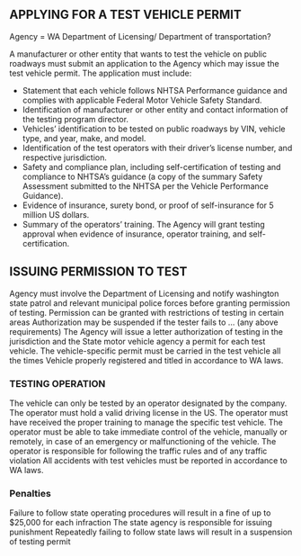 ## APPLYING FOR A TEST VEHICLE PERMIT
Agency = WA Department of Licensing/ Department of transportation?

A manufacturer or other entity that wants to test the vehicle on public roadways must submit an application to the Agency which may issue the test vehicle permit. The application must include:
- Statement that each vehicle follows NHTSA Performance guidance and complies with applicable Federal Motor Vehicle Safety Standard.
- Identification of manufacturer or other entity and contact information of the testing program director.
- Vehicles’ identification to be tested on public roadways by VIN, vehicle type, and year, make, and model.
- Identification of the test operators with their driver’s license number, and respective jurisdiction.
- Safety and compliance plan, including self-certification of testing and compliance to NHTSA’s guidance (a copy of the summary Safety Assessment submitted to the NHTSA per the Vehicle Performance Guidance).
- Evidence of insurance, surety bond, or proof of self-insurance for 5 million US dollars.
- Summary of the operators’ training.
The Agency will grant testing approval when evidence of insurance, operator training, and self-certification.

## ISSUING PERMISSION TO TEST
Agency must involve the Department of Licensing and notify washington state patrol and relevant municipal police forces before granting permission of testing.
Permission can be granted with restrictions of testing in certain areas
Authorization may be suspended if the tester fails to … (any above requirements)
The Agency will issue a letter authorization of testing in the jurisdiction and the State motor vehicle agency a permit for each test vehicle.
The vehicle-specific permit must be carried in the test vehicle all the times
Vehicle properly registered and titled in accordance to WA laws.

### TESTING OPERATION
The vehicle can only be tested by an operator designated by the company.
The operator must hold a valid driving license in the US.
The operator must have received the proper training to manage the specific test vehicle.
The operator must be able to take immediate control of the vehicle, manually or remotely, in case of an emergency or malfunctioning of the vehicle.
The operator is responsible for following the traffic rules and of any traffic violation
All accidents with test vehicles must be reported in accordance to WA laws.

### Penalties
Failure to follow state operating procedures will result in a fine of up to $25,000 for each infraction
The state agency is responsible for issuing punishment
Repeatedly failing to follow state laws will result in a suspension of testing permit